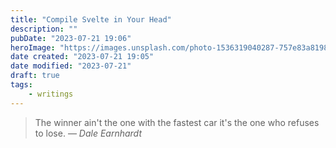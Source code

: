 ```yaml
---
title: "Compile Svelte in Your Head"
description: ""
pubDate: "2023-07-21 19:06"
heroImage: "https://images.unsplash.com/photo-1536319040287-757e83a8198e?ixlib=rb-4.0.3&ixid=M3wxMjA3fDB8MHxwaG90by1wYWdlfHx8fGVufDB8fHx8fA%3D%3D&auto=format&fit=crop&w=1200&q=80"
date created: "2023-07-21 19:05"
date modified: "2023-07-21"
draft: true
tags:
    - writings
---
```


> The winner ain't the one with the fastest car it's the one who refuses to lose.
> — <cite>Dale Earnhardt</cite>

